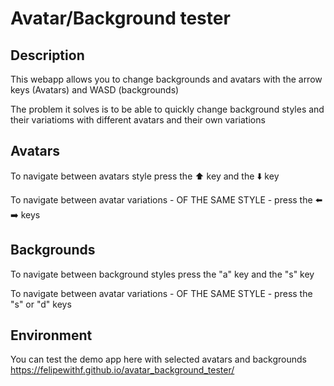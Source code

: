 # Avatar/Background tester

## Description

This webapp allows you to change backgrounds and avatars with the arrow keys (Avatars) and WASD (backgrounds)

The problem it solves is to be able to quickly change background styles and their variatioms with different avatars and their own variations

## Avatars

To navigate between avatars style press the ⬆️ key and the ⬇️ key

To navigate between avatar variations - OF THE SAME STYLE - press the ⬅️ ➡️ keys


## Backgrounds

To navigate between background styles press the "a" key and the "s" key

To navigate between avatar variations - OF THE SAME STYLE - press the "s" or "d" keys


## Environment

You can test the demo app here with selected avatars and backgrounds https://felipewithf.github.io/avatar_background_tester/
